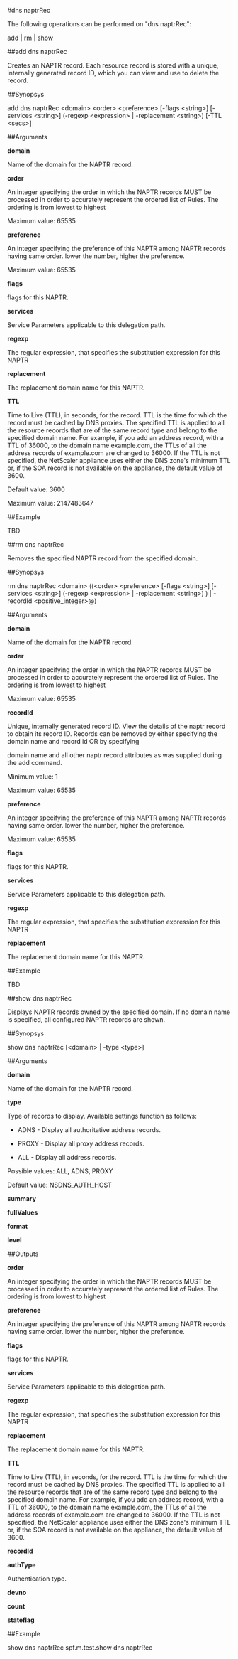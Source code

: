 #dns naptrRec

The following operations can be performed on "dns naptrRec":


[add](#add-dns-naptrrec) | [rm](#rm-dns-naptrrec) | [show](#show-dns-naptrrec)

##add dns naptrRec

Creates an NAPTR record. Each resource record is stored with a unique, internally generated record ID, which you can view and use to delete the record.


##Synopsys

add dns naptrRec &lt;domain> &lt;order> &lt;preference> [-flags &lt;string>] [-services &lt;string>] (-regexp &lt;expression> | -replacement &lt;string>) [-TTL &lt;secs>]


##Arguments

<b>domain</b>
Name of the domain for the NAPTR record.

<b>order</b>
An integer specifying the order in which the NAPTR records MUST be processed in order to accurately represent the ordered list of Rules. The ordering is from lowest to highest
Maximum value: 65535

<b>preference</b>
An integer specifying the preference of this NAPTR among NAPTR records having same order. lower the number, higher the preference.
Maximum value: 65535

<b>flags</b>
flags for this NAPTR.

<b>services</b>
Service Parameters applicable to this delegation path.

<b>regexp</b>
The regular expression, that specifies the substitution expression for this NAPTR

<b>replacement</b>
The replacement domain name for this NAPTR.

<b>TTL</b>
Time to Live (TTL), in seconds, for the record. TTL is the time for which the record must be cached by DNS proxies. The specified TTL is applied to all the resource records that are of the same record type and belong to the specified domain name. For example, if you add an address record, with a TTL of 36000, to the domain name example.com, the TTLs of all the address records of example.com are changed to 36000. If the TTL is not specified, the NetScaler appliance uses either the DNS zone's minimum TTL or, if the SOA record is not available on the appliance, the default value of 3600.
Default value: 3600
Maximum value: 2147483647



##Example

TBD

##rm dns naptrRec

Removes the specified NAPTR record from the specified domain.


##Synopsys

rm dns naptrRec &lt;domain> ((&lt;order>  &lt;preference>  [-flags &lt;string>]  [-services &lt;string>]  (-regexp &lt;expression> | -replacement &lt;string>) ) | -recordId &lt;positive_integer>@)


##Arguments

<b>domain</b>
Name of the domain for the NAPTR record.

<b>order</b>
An integer specifying the order in which the NAPTR records MUST be processed in order to accurately represent the ordered list of Rules. The ordering is from lowest to highest
Maximum value: 65535

<b>recordId</b>
Unique, internally generated record ID. View the details of the naptr record to obtain its record ID. Records can be removed by either specifying the domain name and record id OR by specifying
domain name and all other naptr record attributes as was supplied during the add command.
Minimum value: 1
Maximum value: 65535

<b>preference</b>
An integer specifying the preference of this NAPTR among NAPTR records having same order. lower the number, higher the preference.
Maximum value: 65535

<b>flags</b>
flags for this NAPTR.

<b>services</b>
Service Parameters applicable to this delegation path.

<b>regexp</b>
The regular expression, that specifies the substitution expression for this NAPTR

<b>replacement</b>
The replacement domain name for this NAPTR.



##Example

 TBD 

##show dns naptrRec

Displays NAPTR records owned by the specified domain. If no domain name is specified, all configured NAPTR records are shown.


##Synopsys

show dns naptrRec [&lt;domain> | -type &lt;type>]


##Arguments

<b>domain</b>
Name of the domain for the NAPTR record.

<b>type</b>
Type of records to display. Available settings function as follows:
* ADNS - Display all authoritative address records.
* PROXY - Display all proxy address records.
* ALL - Display all address records.
Possible values: ALL, ADNS, PROXY
Default value: NSDNS_AUTH_HOST

<b>summary</b>

<b>fullValues</b>

<b>format</b>

<b>level</b>



##Outputs

<b>order</b>
An integer specifying the order in which the NAPTR records MUST be processed in order to accurately represent the ordered list of Rules. The ordering is from lowest to highest

<b>preference</b>
An integer specifying the preference of this NAPTR among NAPTR records having same order. lower the number, higher the preference.

<b>flags</b>
flags for this NAPTR.

<b>services</b>
Service Parameters applicable to this delegation path.

<b>regexp</b>
The regular expression, that specifies the substitution expression for this NAPTR

<b>replacement</b>
The replacement domain name for this NAPTR.

<b>TTL</b>
Time to Live (TTL), in seconds, for the record. TTL is the time for which the record must be cached by DNS proxies. The specified TTL is applied to all the resource records that are of the same record type and belong to the specified domain name. For example, if you add an address record, with a TTL of 36000, to the domain name example.com, the TTLs of all the address records of example.com are changed to 36000. If the TTL is not specified, the NetScaler appliance uses either the DNS zone's minimum TTL or, if the SOA record is not available on the appliance, the default value of 3600.

<b>recordId</b>

<b>authType</b>
Authentication type.

<b>devno</b>

<b>count</b>

<b>stateflag</b>



##Example

show dns naptrRec spf.m.test.show dns naptrRec 

